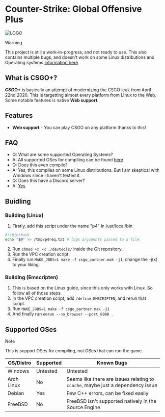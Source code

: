 # Counter-Strike: Global Offensive Plus

![LOGO](https://github.com/user-attachments/assets/30e4751c-be55-4982-8d88-bd307feefb26)
> [!WARNING]
> This project is still a work-in-progress, and not ready to use. This also contains multiple bugs, and doesn't work on some Linux distributions and Operating systems [information here](#supported-oses)

## What is CSGO+?
**CSGO+** is basically an attempt of modernizing the CSGO leak from April 22nd 2020. This is targetting almost every platform from Linux to the Web. Some notable features is native **Web support**.

## Features
- **Web support** - You can play CSGO on any platform thanks to this!

## FAQ
- Q: What are some supported Operating Systems?
- A: All supported OSes for compiling can be found [here](#supported-oses)
- Q: Does this even compile?
- A: Yes, this compiles on some Linux distributions. But I am skeptical with Windows since I haven't tested it.
- Q: Does this have a Discord server?
- A: [Yes](https://discord.gg/5Gpr5TSkJ4).

## Buidling

### Building (Linux)
1. Firstly, add this script under the name "p4" in /usr/local/bin:
```bash
#!/bin/bash
echo "$@" >> /tmp/p4req.txt # logs arguments passed to a file.
```
2. Run `chmod +x -R ./devtools/` inside the Git repository.
3. Run the VPC creation script.
4. Finally run `MAKE_JOBS=1 make -f csgo_partner.mak -j1`, change the -j(x) to your liking.

### Building (Emscripten)
1. This is based on the Linux guide, since this only works with Linux. So follow all of those steps.
2. In the VPC creation script, add `/define:EMSCRIPTEN`, and rerun that script.
3. Run `MAKE_JOBS=1 make -f csgo_partner.mak -j1`
4. And finally run `emrun --no_browser --port 8080 .`

## Supported OSes
> [!NOTE]
> This is support OSes for compiling, not OSes that can run the game.

|  OS/Distro | Supported | 					Known Bugs			    	   |
| -----------| -------   | --------------------------------------------------------------------------------|
| Windows    | Untested  | Untested					    				   |
| Arch Linux | No        | Seems like there are issues relating to `ccache`, maybe just a dependency issue |
| Debian     | Yes       | Few C++ errors, can be fixed easily						   |
| FreeBSD    | No	 | FreeBSD isn't supported natively in the Source Engine.		           |
